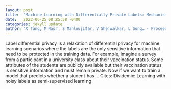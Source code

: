 ```yaml
---
layout: post
title:  "Machine Learning with Differentially Private Labels: Mechanisms and Frameworks"
date:   2022-06-25 08:25:58 -0400
categories: jekyll update
author: "X Tang, M Nasr, S Mahloujifar, V Shejwalkar, L Song… - Proceedings on Privacy …"
---
```

Label differential privacy is a relaxation of differential privacy for machine learning scenarios where the labels are the only sensitive information that need to be protected in the training data. For example, imagine a survey from a participant in a university class about their vaccination status. Some attributes of the students are publicly available but their vaccination status is sensitive information and must remain private. Now if we want to train a model that predicts whether a student has …
Cites: ‪Dividemix: Learning with noisy labels as semi-supervised learning‬  